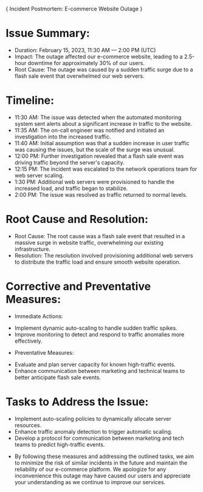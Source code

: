{ Incident Postmortem: E-commerce Website Outage }

# Issue Summary:

+ Duration: February 15, 2023, 11:30 AM — 2:00 PM (UTC)
+ Impact: The outage affected our e-commerce website, leading to a 2.5-hour downtime for approximately 30% of our users.
+ Root Cause: The outage was caused by a sudden traffic surge due to a flash sale event that overwhelmed our web servers.

# Timeline:

+ 11:30 AM: The issue was detected when the automated monitoring system sent alerts about a significant increase in traffic to the website.
+ 11:35 AM: The on-call engineer was notified and initiated an investigation into the increased traffic.
+ 11:40 AM: Initial assumption was that a sudden increase in user traffic was causing the issues, but the scale of the surge was unusual.
+ 12:00 PM: Further investigation revealed that a flash sale event was driving traffic beyond the server's capacity.
+ 12:15 PM: The incident was escalated to the network operations team for web server scaling.
+ 1:30 PM: Additional web servers were provisioned to handle the increased load, and traffic began to stabilize.
+ 2:00 PM: The issue was resolved as traffic returned to normal levels.

# Root Cause and Resolution:

+ Root Cause: The root cause was a flash sale event that resulted in a massive surge in website traffic, overwhelming our existing infrastructure.
+ Resolution: The resolution involved provisioning additional web servers to distribute the traffic load and ensure smooth website operation.

# Corrective and Preventative Measures:

- Immediate Actions:

+ Implement dynamic auto-scaling to handle sudden traffic spikes.
+ Improve monitoring to detect and respond to traffic anomalies more effectively.

- Preventative Measures:

+ Evaluate and plan server capacity for known high-traffic events.
+ Enhance communication between marketing and technical teams to better anticipate flash sale events.

# Tasks to Address the Issue:

+ Implement auto-scaling policies to dynamically allocate server resources.
+ Enhance traffic anomaly detection to trigger automatic scaling.
+ Develop a protocol for communication between marketing and tech teams to predict high-traffic events.

* By following these measures and addressing the outlined tasks, we aim to minimize the risk of similar incidents in the future and maintain the reliability of our e-commerce platform. We apologize for any inconvenience this outage may have caused our users and appreciate your understanding as we continue to improve our services.

